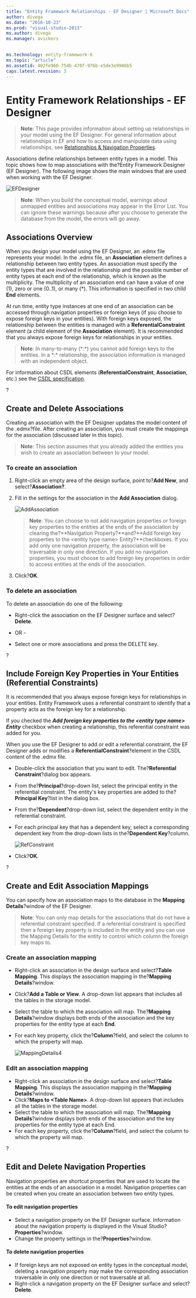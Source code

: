 ```yaml
---
title: "Entity Framework Relationships - EF Designer | Microsoft Docs"
author: divega
ms.date: "2016-10-23"
ms.prod: "visual-studio-2013"
ms.author: divega
ms.manager: avickers
 

ms.technology: entity-framework-6
ms.topic: "article"
ms.assetid: 402fe960-754b-470f-976b-e5de3e9986b5
caps.latest.revision: 3
---
```

# Entity Framework Relationships - EF Designer
> **Note**: This page provides information about setting up relationships in your model using the EF Designer. For general information about relationships in EF and how to access and manipulate data using relationships, see [Relationships & Navigation Properties](../ef6/entity-framework-relationships-and-navigation-properties.md).

Associations define relationships between entity types in a model. This topic shows how to map associations with the?Entity Framework Designer (EF Designer). The following image shows the main windows that are used when working with the EF Designer.

![EFDesigner](../ef6/media/efdesigner.png)

> **Note**: When you build the conceptual model, warnings about unmapped entities and associations may appear in the Error List. You can ignore these warnings because after you choose to generate the database from the model, the errors will go away.

## Associations Overview

When you design your model using the EF Designer, an .edmx file represents your model. In the .edmx file, an **Association** element defines a relationship between two entity types. An association must specify the entity types that are involved in the relationship and the possible number of entity types at each end of the relationship, which is known as the multiplicity. The multiplicity of an association end can have a value of one (1), zero or one (0..1), or many (\*). This information is specified in two child **End** elements.

At run time, entity type instances at one end of an association can be accessed through navigation properties or foreign keys (if you choose to expose foreign keys in your entities). With foreign keys exposed, the relationship between the entities is managed with a **ReferentialConstraint** element (a child element of the **Association** element). It is recommended that you always expose foreign keys for relationships in your entities.

> **Note**: In many-to-many (\*:\*) you cannot add foreign keys to the entities. In a \*:\* relationship, the association information is managed with an independent object.

For information about CSDL elements (**ReferentialConstraint**, **Association**, etc.) see the [CSDL specification](../ef6/entity-framework-csdl-specification.md).

?

## Create and Delete Associations

Creating an association with the EF Designer updates the model content of the .edmx?file. After creating an association, you must create the mappings for the association (discussed later in this topic).

> **Note**: This section assumes that you already added the entities you wish to create an association between to your model.

### To create an association

1.  Right-click an empty area of the design surface, point to?**Add New**, and select?**Association?**.
2.  Fill in the settings for the association in the **Add Association** dialog.
    
    ![AddAssociation](../ef6/media/addassociation.png)
    
    > **Note**: You can choose to not add navigation properties or foreign key properties to the entities at the ends of the association by clearing the?**Navigation Property?**and?**Add foreign key properties to the &lt;entity type name&gt; Entity?**checkboxes. If you add only one navigation property, the association will be traversable in only one direction. If you add no navigation properties, you must choose to add foreign key properties in order to access entities at the ends of the association.
3.  Click?**OK**.

### To delete an association

To delete an association do one of the following:

-   Right-click the association on the EF Designer surface and select?**Delete**.

- OR -

-   Select one or more associations and press the DELETE key.

?

## Include Foreign Key Properties in Your Entities (Referential Constraints)

It is recommended that you always expose foreign keys for relationships in your entities. Entity Framework uses a referential constraint to identify that a property acts as the foreign key for a relationship.

If you checked the ***Add foreign key properties to the &lt;entity type name&gt; Entity*** checkbox when creating a relationship, this referential constraint was added for you.

When you use the EF Designer to add or edit a referential constraint, the EF Designer adds or modifies a **ReferentialConstraint**?element in the CSDL content of the .edmx file.

-   Double-click the association that you want to edit.
    The?**Referential Constraint**?dialog box appears.
-   From the?**Principal**?drop-down list, select the principal entity in the referential constraint.
    The entity's key properties are added to the?**Principal Key**?list in the dialog box.
-   From the?**Dependent**?drop-down list, select the dependent entity in the referential constraint.
-   For each principal key that has a dependent key, select a corresponding dependent key from the drop-down lists in the?**Dependent Key**?column.
    
    ![RefConstraint](../ef6/media/refconstraint.png)
    
-   Click?**OK**.

?

## Create and Edit Association Mappings

You can specify how an association maps to the database in the **Mapping Details**?window of the EF Designer.

> **Note**: You can only map details for the associations that do not have a referential constraint specified. If a referential constraint is specified then a foreign key property is included in the entity and you can use the Mapping Details for the entity to control which column the foreign key maps to.

### Create an association mapping

-   Right-click an association in the design surface and select?**Table Mapping**.
    This displays the association mapping in the?**Mapping Details**?window.
-   Click?**Add a Table or View**.
    A drop-down list appears that includes all the tables in the storage model.
-   Select the table to which the association will map.
    The?**Mapping Details**?window displays both ends of the association and the key properties for the entity type at each **End**.
-   For each key property, click the?**Column**?field, and select the column to which the property will map.
    
    ![MappingDetails4](../ef6/media/mappingdetails4.png)

### Edit an association mapping

-   Right-click an association in the design surface and select?**Table Mapping**.
    This displays the association mapping in the?**Mapping Details**?window.
-   Click?**Maps to &lt;Table Name&gt;**.
    A drop-down list appears that includes all the tables in the storage model.
-   Select the table to which the association will map.
    The?**Mapping Details**?window displays both ends of the association and the key properties for the entity type at each End.
-   For each key property, click the?**Column**?field, and select the column to which the property will map.

?

## Edit and Delete Navigation Properties

Navigation properties are shortcut properties that are used to locate the entities at the ends of an association in a model. Navigation properties can be created when you create an association between two entity types.

#### To edit navigation properties

-   Select a navigation property on the EF Designer surface.
    Information about the navigation property is displayed in the Visual Studio?**Properties**?window.
-   Change the property settings in the?**Properties**?window.

#### To delete navigation properties

-   If foreign keys are not exposed on entity types in the conceptual model, deleting a navigation property may make the corresponding association traversable in only one direction or not traversable at all.
-   Right-click a navigation property on the EF Designer surface and select?**Delete**.
